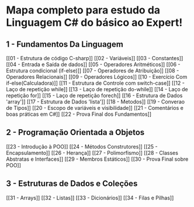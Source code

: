 # Mapa completo para estudo da Linguagem C#  do básico ao Expert!

## 1 - Fundamentos Da Linguagem
[[01 - Estrutura de código C-sharp]]
[[02 - Variáveis]]
[[03 - Constantes]]
[[04 - Entrada e Saída de dados]]
[[05 - Operadores Aritméticos]]
[[06 - Estrutura condicional (if-else)]]
[[07 - Operadores de Atribuição]]
[[08 - Operadores Relacionais]]
[[09 - Operadores Lógicos]]
[[10 - Exercício Com if-else(Calculadora)]]
[[11 - Estrutura de Controle com switch-case]]
[[12 - Laço de repetição while]]
[[13 - Laço de repetição do-while]]
[[14 - Laço de repetição for]]
[[15 - Laço de repetição forech]]
[[16 - Estrutura de Dados 'array']]
[[17 - Estrutura de Dados 'lista']]
[[18 - Metodos]]
[[19 - Converao de Tipos]]
[[20 - Escopo de variáveis e visibilidade]]
[[21 - Comentários e boas práticas em C#]]
[[22 - Prova Final dos Fundamentos]]

## 2 - Programação Orientada a Objetos
[[23 - Introdução à POO]]
[[24 - Métodos Construtores]]
[[25 - Encapsulamento]]
[[26 - Herança]]
[[27 - Polimorfismo]]
[[28 - Classes Abstratas e Interfaces]]
[[29 - Membros Estáticos]] 
[[30 - Prova Final sobre POO]]
## 3 - Estruturas de Dados e Coleções
[[31 - Arrays]]
[[32 - Listas]]
[[33 - Dicionários]]
[[34 - Filas e Pilhas]]

